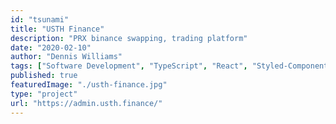 ```yaml
---
id: "tsunami"
title: "USTH Finance"
description: "PRX binance swapping, trading platform"
date: "2020-02-10"
author: "Dennis Williams"
tags: ["Software Development", "TypeScript", "React", "Styled-Components"]
published: true
featuredImage: "./usth-finance.jpg"
type: "project"
url: "https://admin.usth.finance/"
---
```

